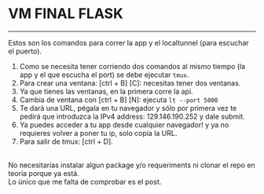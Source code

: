 # VM FINAL FLASK 
---
Estos son los comandos para correr la app y el localtunnel (para escuchar el puerto).
1. Como se necesita tener corriendo dos comandos al mismo tiempo (la app y el que escucha el port) se debe ejecutar ```tmux```.
2. Para crear una ventana: [ctrl + B] [C]: necesitas tener dos ventanas.
3. Ya que tienes las ventanas, en la primera corre la api.
4. Cambia de ventana con [ctrl + B] [N]: ejecuta `lt --port 5000`
5. Te dará una URL, pégala en tu navegador y sólo por primera vez te pedirá que introduzca la IPv4 address: 129.146.190.252 y dale submit.
6. Ya puedes acceder a tu app desde cualquier navegador! y ya no requieres volver a poner tu ip, solo copia la URL.
8. Para salir de tmux: [ctrl + D].

<br>
No necesitarías instalar algun package y/o requeriments ni clonar el repo en teoría porque ya está.  
<br>
Lo único que me falta de comprobar es el post. 
